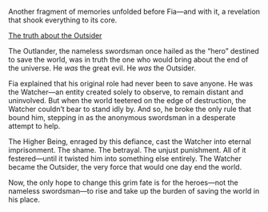 <!-- title: Fia -->
<!-- status: Alive -->

Another fragment of memories unfolded before Fia—and with it, a revelation that shook everything to its core.

[The truth about the Outsider](#embed:https://www.youtube.com/live/wCysZh57Hcc?si=yZOPqpzRsa6KSL3D&t=11331)

The Outlander, the nameless swordsman once hailed as the “hero” destined to save the world, was in truth the one who would bring about the end of the universe. He _was_ the great evil. He _was_ the Outsider.

Fia explained that his original role had never been to save anyone. He was the Watcher—an entity created solely to observe, to remain distant and uninvolved. But when the world teetered on the edge of destruction, the Watcher couldn’t bear to stand idly by. And so, he broke the only rule that bound him, stepping in as the anonymous swordsman in a desperate attempt to help.

The Higher Being, enraged by this defiance, cast the Watcher into eternal imprisonment. The shame. The betrayal. The unjust punishment. All of it festered—until it twisted him into something else entirely. The Watcher became the Outsider, the very force that would one day end the world.

Now, the only hope to change this grim fate is for the heroes—not the nameless swordsman—to rise and take up the burden of saving the world in his place.